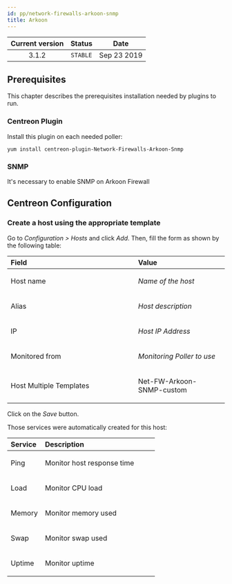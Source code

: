```yaml
---
id: pp/network-firewalls-arkoon-snmp
title: Arkoon
---
```


| Current version | Status | Date |
| :-: | :-: | :-: |
| 3.1.2 | `STABLE` | Sep 23 2019 |

## Prerequisites
This chapter describes the prerequisites installation needed by plugins
to run.

### Centreon Plugin
Install this plugin on each needed poller:

    yum install centreon-plugin-Network-Firewalls-Arkoon-Snmp


### SNMP
It's necessary to enable SNMP on Arkoon Firewall

## Centreon Configuration
### Create a host using the appropriate template
Go to *Configuration &gt; Hosts* and click *Add*. Then, fill the form as
shown by the following table:

<table>
<colgroup>
<col width="58%" />
<col width="41%" />
</colgroup>
<thead>
<tr class="header">
<th align="left">Field</th>
<th align="left">Value</th>
</tr>
</thead>
<tbody>
<tr class="odd">
<td align="left"><p>Host name</p></td>
<td align="left"><p><em>Name of the host</em></p></td>
</tr>
<tr class="even">
<td align="left"><p>Alias</p></td>
<td align="left"><p><em>Host description</em></p></td>
</tr>
<tr class="odd">
<td align="left"><p>IP</p></td>
<td align="left"><p><em>Host IP Address</em></p></td>
</tr>
<tr class="even">
<td align="left"><p>Monitored from</p></td>
<td align="left"><p><em>Monitoring Poller to use</em></p></td>
</tr>
<tr class="odd">
<td align="left"><p>Host Multiple Templates</p></td>
<td align="left"><p>Net-FW-Arkoon-SNMP-custom</p></td>
</tr>
</tbody>
</table>

Click on the *Save* button.

Those services were automatically created for this host:

<table>
<colgroup>
<col width="23%" />
<col width="76%" />
</colgroup>
<thead>
<tr class="header">
<th align="left">Service</th>
<th align="left">Description</th>
</tr>
</thead>
<tbody>
<tr class="odd">
<td align="left"><p>Ping</p></td>
<td align="left"><p>Monitor host response time</p></td>
</tr>
<tr class="even">
<td align="left"><p>Load</p></td>
<td align="left"><p>Monitor CPU load</p></td>
</tr>
<tr class="odd">
<td align="left"><p>Memory</p></td>
<td align="left"><p>Monitor memory used</p></td>
</tr>
<tr class="even">
<td align="left"><p>Swap</p></td>
<td align="left"><p>Monitor swap used</p></td>
</tr>
<tr class="odd">
<td align="left"><p>Uptime</p></td>
<td align="left"><p>Monitor uptime</p></td>
</tr>
</tbody>
</table>

